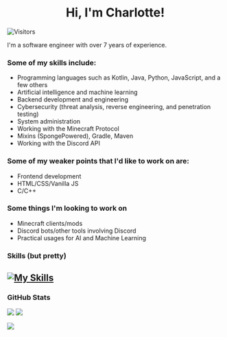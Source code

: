 <div align="center">
<h1>Hi, I'm Charlotte!</h1>
</div>

<!--![Visitors](https://komarev.com/ghpvc/?username=chaarlottte&color=F5A9B8)-->
![Visitors](https://visitcount.itsvg.in/api?id=chaarlottte&icon=7&color=6)

I'm a software engineer with over 7 years of experience.

### Some of my skills include:
- Programming languages such as Kotlin, Java, Python, JavaScript, and a few others
- Artificial intelligence and machine learning
- Backend development and engineering
- Cybersecurity (threat analysis, reverse engineering, and penetration testing)
- System administration
- Working with the Minecraft Protocol
- Mixins (SpongePowered), Gradle, Maven
- Working with the Discord API

### Some of my weaker points that I'd like to work on are:
- Frontend development
- HTML/CSS/Vanilla JS
- C/C++

### Some things I'm looking to work on
- Minecraft clients/mods
- Discord bots/other tools involving Discord
- Practical usages for AI and Machine Learning

### Skills (but pretty)
[![My Skills](https://skillicons.dev/icons?i=java,bash,cloudflare,discord,bots,express,go,gradle,linux,lua,mysql,py,sqlite,selenium&perline=7)](https://skillicons.dev)
---

### GitHub Stats
![](https://github-readme-stats.vercel.app/api?username=chaarlottte&theme=blueberry&hide_border=false&include_all_commits=true&count_private=true)
![](https://github-readme-streak-stats.herokuapp.com/?user=chaarlottte&theme=blueberry&hide_border=false)
<!--![](https://github-readme-stats.vercel.app/api/top-langs/?username=chaarlottte&theme=blueberry&hide_border=false&include_all_commits=true&count_private=true&layout=compact)--->
![](https://github-profile-trophy.vercel.app/?username=chaarlottte&theme=discord&no-frame=false&no-bg=false&margin-w=4)

<!--[![](https://visitcount.itsvg.in/api?id=chaarlottte&icon=7&color=6)](https://visitcount.itsvg.in)-->
